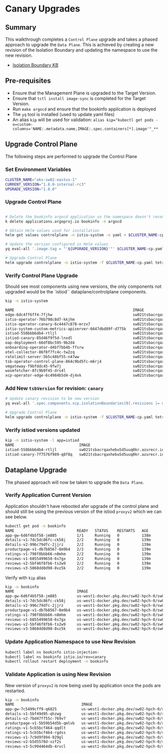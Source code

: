 # Canary Upgrades

## Summary

This walkthrough completes a `Control Plane` upgrade and takes a phased approach to upgrade the `Data Plane`. This is achieved by creating a new revision of the Isolation Boundary and updating the namespace to use the new revision.

- [Isolation Boundary KB](https://docs.tetrate.io/service-bridge/setup/isolation-boundaries)

## Pre-requisites

- Ensure that the Management Plane is upgraded to the Target Version.
- Ensure that `tctl install image-sync` is completed for the Target Version.
- Run `make argocd` and ensure that the bookinfo application is deployed
- The `yq` tool is installed (used to update yaml files)
- An alias `kip` will be used for validation: `alias kip="kubectl get pods -o=custom-columns='NAME:.metadata.name,IMAGE:.spec.containers[*].image'"_**`

## Upgrade Control Plane

The following steps are performed to upgrade the Control Plane

### Set Environment Variables

```sh
CLUSTER_NAME="aks-sw02-eastus-1"
CURRENT_VERSION="1.8.0-internal-rc3"
UPGRADE_VERSION="1.8.0"

```

### Upgrade Control Plane

```sh

# Delete the bookinfo argocd application so the namespace doesn't reconcile
k delete applications.argoproj.io bookinfo -n argocd   

# Obtain Helm values used for installation
helm get values controlplane -n istio-system -o yaml > $CLUSTER_NAME-cp.yaml

# Update the version configured in Helm values
yq eval-all '.image.tag = "'${UPGRADE_VERSION}'"' $CLUSTER_NAME-cp.yaml -i

# Upgrade Control Plane
helm upgrade controlplane -n istio-system -f $CLUSTER_NAME-cp.yaml tetrate-tsb-helm/controlplane --version $UPGRADE_VERSION
```

### Verify Control Plane Upgrade

Should see most components using new versions, the only components not upgraded would be the `istiod`` dataplane/controlplane components.

```sh
kip -n istio-system

NAME                                                     IMAGE
edge-6dc4ff6ff4-7fjhw                                    sw021tsbacrqaxhebu5d5uuq0kr.azurecr.io/xcpd:v1.8.1
istio-operator-76b798c8d7-kkjhm                          sw021tsbacrqaxhebu5d5uuq0kr.azurecr.io/operator:1.19.3-9d7a73d4d6-distroless
istio-operator-canary-6c4447c878-mrzx7                   sw021tsbacrqaxhebu5d5uuq0kr.azurecr.io/operator:1.19.3-9d7a73d4d6-distroless
istio-system-custom-metrics-apiserver-6647dbd89f-d775k   sw021tsbacrqaxhebu5d5uuq0kr.azurecr.io/swck:976d7b6
istiod-558bbb6db4-rtljl                                  sw021tsbacrqaxhebu5d5uuq0kr.azurecr.io/pilot:1.19.3-9d7a73d4d6-distroless
istiod-canary-85d46f9f5d-lnxdl                           sw021tsbacrqaxhebu5d5uuq0kr.azurecr.io/pilot:1.19.3-9d7a73d4d6-distroless
oap-deployment-66df8bc595-9b2d4                          sw021tsbacrqaxhebu5d5uuq0kr.azurecr.io/proxyv2:1.19.3-9d7a73d4d6-distroless,sw021tsbacrqaxhebu5d5uuq0kr.azurecr.io/spm-user:fd0086c4263c33dfcf2d2c6cafefc3827f65c9a2,sw021tsbacrqaxhebu5d5uuq0kr.azurecr.io/proxyv2:1.19.5-f764c5d759-distroless
onboarding-operator-d4bf7bb4b-ffsrw                      sw021tsbacrqaxhebu5d5uuq0kr.azurecr.io/onboarding-operator-server:1.8.0
otel-collector-86f8f7fc4c-tw2zq                          sw021tsbacrqaxhebu5d5uuq0kr.azurecr.io/otelcol:0.89.0,sw021tsbacrqaxhebu5d5uuq0kr.azurecr.io/proxyv2:1.19.5-f764c5d759-distroless
ratelimit-server-5b5c48bf55-n47ww                        sw021tsbacrqaxhebu5d5uuq0kr.azurecr.io/ratelimit:5e1be594-tetrate-v1
tsb-operator-control-plane-864c9bd5fc-m6rj4              sw021tsbacrqaxhebu5d5uuq0kr.azurecr.io/tsboperator-server:1.8.0
vmgateway-f9bfddc45-9fw7j                                sw021tsbacrqaxhebu5d5uuq0kr.azurecr.io/proxyv2:1.19.3-9d7a73d4d6-distroless
wasmfetcher-8fc9b9f45-drs4l                              sw021tsbacrqaxhebu5d5uuq0kr.azurecr.io/wasmfetcher-server:1.8.0
xcp-operator-edge-6c4984b5d4-dj4xk                       sw021tsbacrqaxhebu5d5uuq0kr.azurecr.io/xcp-operator:v1.8.1
```

### Add New `tsbVersion` for revision: `canary`


```sh
# Update canary revision to be new version
yq eval-all '.spec.components.xcp.isolationBoundaries[0].revisions |= map(select(.name = "canary").istio.tsbVersion = "'${UPGRADE_VERSION}'")' $CLUSTER_NAME-cp.yaml -i

# Upgrade Control Plane
helm upgrade controlplane -n istio-system -f $CLUSTER_NAME-cp.yaml tetrate-tsb-helm/controlplane --version $UPGRADE_VERSION
```

### Verify istiod versions updated

```sh
kip -n istio-system -l app=istiod
NAME                             IMAGE
istiod-558bbb6db4-rtljl          sw021tsbacrqaxhebu5d5uuq0kr.azurecr.io/pilot:1.19.3-9d7a73d4d6-distroless
istiod-canary-7f7576f989-q8f8q   sw021tsbacrqaxhebu5d5uuq0kr.azurecr.io/pilot:1.19.5-f764c5d759-distroless

```

## Dataplane Upgrade

The phased approach will now be taken to upgrade the `Data Plane`.

### Verify Application Current Version

Application shouldn't have rebooted afer upgrade of the control plane and should still be using the previous version of the istiod `proxyv2` which we can see below.

```sh
kubectl get pod -n bookinfo
NAME                            READY   STATUS    RESTARTS   AGE
app-gw-6d6f4b5f58-jm885         1/1     Running   0          138m
details-v1-7dc5dc86fc-ck58j     2/2     Running   0          139m
details-v2-996c79dfc-2jjrz      2/2     Running   0          139m
productpage-v1-db7b8567-8m9b4   2/2     Running   0          139m
ratings-v1-798f8bbb66-n8mhm     2/2     Running   0          139m
reviews-v1-6855499658-6s7gx     2/2     Running   0          139m
reviews-v2-5bf46f8fb6-ts2w9     2/2     Running   0          139m
reviews-v3-5868dd8d98-8vz5k     2/2     Running   0          139m
```

Verify with `kip` alias

```sh
kip -n bookinfo
NAME                            IMAGE
app-gw-6d6f4b5f58-jm885         us-west1-docker.pkg.dev/sw02-hpch-0/sw02-0-tsb-repo/proxyv2:1.19.3-9d7a73d4d6-distroless
details-v1-7dc5dc86fc-ck58j     us-west1-docker.pkg.dev/sw02-hpch-0/sw02-0-tsb-repo/proxyv2:1.19.3-9d7a73d4d6-distroless,docker.io/istio/examples-bookinfo-details-v1:1.16.4
details-v2-996c79dfc-2jjrz      us-west1-docker.pkg.dev/sw02-hpch-0/sw02-0-tsb-repo/proxyv2:1.19.3-9d7a73d4d6-distroless,docker.io/istio/examples-bookinfo-details-v2:1.18.0
productpage-v1-db7b8567-8m9b4   us-west1-docker.pkg.dev/sw02-hpch-0/sw02-0-tsb-repo/proxyv2:1.19.3-9d7a73d4d6-distroless,docker.io/istio/examples-bookinfo-productpage-v1:1.16.4
ratings-v1-798f8bbb66-n8mhm     us-west1-docker.pkg.dev/sw02-hpch-0/sw02-0-tsb-repo/proxyv2:1.19.3-9d7a73d4d6-distroless,docker.io/istio/examples-bookinfo-ratings-v1:1.16.4
reviews-v1-6855499658-6s7gx     us-west1-docker.pkg.dev/sw02-hpch-0/sw02-0-tsb-repo/proxyv2:1.19.3-9d7a73d4d6-distroless,docker.io/istio/examples-bookinfo-reviews-v1:1.16.4
reviews-v2-5bf46f8fb6-ts2w9     us-west1-docker.pkg.dev/sw02-hpch-0/sw02-0-tsb-repo/proxyv2:1.19.3-9d7a73d4d6-distroless,docker.io/istio/examples-bookinfo-reviews-v2:1.16.4
reviews-v3-5868dd8d98-8vz5k     us-west1-docker.pkg.dev/sw02-hpch-0/sw02-0-tsb-repo/proxyv2:1.19.3-9d7a73d4d6-distroless,docker.io/istio/examples-bookinfo-reviews-v3:1.16.4
```

### Update Application Namespace to use New Revision
```sh
kubectl label ns bookinfo istio-injection-
kubectl label ns bookinfo istio.io/rev=canary
kubectl rollout restart deployment -n bookinfo
```

### Validate Application is using New Revision
New version of `proxyv2` is now being used by application once the pods are restarted.

```sh
kip -n bookinfo
NAME                              IMAGE
app-gw-7c5499cff9-q6825           us-west1-docker.pkg.dev/sw02-hpch-0/sw02-0-tsb-repo/proxyv2:1.19.5-f764c5d759-distroless
details-v1-5bf49d95-qhzwg         us-west1-docker.pkg.dev/sw02-hpch-0/sw02-0-tsb-repo/proxyv2:1.19.5-f764c5d759-distroless,docker.io/istio/examples-bookinfo-details-v1:1.16.4
details-v2-7bd47ff55c-769v7       us-west1-docker.pkg.dev/sw02-hpch-0/sw02-0-tsb-repo/proxyv2:1.19.5-f764c5d759-distroless,docker.io/istio/examples-bookinfo-details-v2:1.18.0
productpage-v1-5b59b54d5b-qmlvb   us-west1-docker.pkg.dev/sw02-hpch-0/sw02-0-tsb-repo/proxyv2:1.19.5-f764c5d759-distroless,docker.io/istio/examples-bookinfo-productpage-v1:1.16.4
ratings-v1-5cb5bcf464-qqdlt       us-west1-docker.pkg.dev/sw02-hpch-0/sw02-0-tsb-repo/proxyv2:1.19.3-9d7a73d4d6-distroless,docker.io/istio/examples-bookinfo-ratings-v1:1.16.4
ratings-v1-5cb5bcf464-rgdss       us-west1-docker.pkg.dev/sw02-hpch-0/sw02-0-tsb-repo/proxyv2:1.19.5-f764c5d759-distroless,docker.io/istio/examples-bookinfo-ratings-v1:1.16.4
reviews-v1-7c9d9f894-929gl        us-west1-docker.pkg.dev/sw02-hpch-0/sw02-0-tsb-repo/proxyv2:1.19.5-f764c5d759-distroless,docker.io/istio/examples-bookinfo-reviews-v1:1.16.4
reviews-v2-b5d5578d-vzf2s         us-west1-docker.pkg.dev/sw02-hpch-0/sw02-0-tsb-repo/proxyv2:1.19.5-f764c5d759-distroless,docker.io/istio/examples-bookinfo-reviews-v2:1.16.4
reviews-v3-5c994464db-4rvcl       us-west1-docker.pkg.dev/sw02-hpch-0/sw02-0-tsb-repo/proxyv2:1.19.5-f764c5d759-distroless,docker.io/istio/examples-bookinfo-reviews-v3:1.16.4
```
